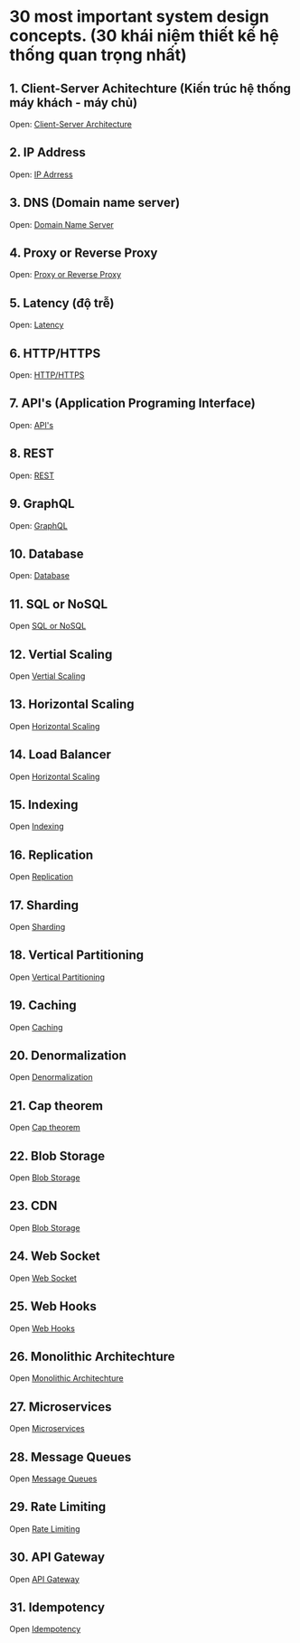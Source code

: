 # 30 most important system design concepts. (30 khái niệm thiết kế hệ thống quan trọng nhất)

## 1. Client-Server Achitechture (Kiến trúc hệ thống máy khách - máy chủ)

Open: [Client-Server Architecture](./1_client_server_architecture.md)

## 2. IP Address

Open: [IP Adrress](./2_ip_address.md)

## 3. DNS (Domain name server)

Open: [Domain Name Server](./3_dns.md)

## 4. Proxy or Reverse Proxy

Open: [Proxy or Reverse Proxy](./4_proxy.md)

## 5. Latency (độ trễ)

Open: [Latency](./5_latency.md)

## 6. HTTP/HTTPS

Open: [HTTP/HTTPS](./6_http_and_https.md)

## 7. API's (Application Programing Interface)

Open: [API's](./7_api.md)

## 8. REST

Open: [REST](./8_rest.md)

## 9. GraphQL

Open: [GraphQL](./9_graphql.md)

## 10. Database

Open: [Database](./10_database.md)

## 11. SQL or NoSQL

Open [SQL or NoSQL](./11_sql_or_nosql.md)

## 12. Vertial Scaling

Open [Vertial Scaling](./12_vertical_scaling.md)

## 13. Horizontal Scaling

Open [Horizontal Scaling](./13_horizontal_scaling.md)

## 14. Load Balancer

Open [Horizontal Scaling](./14_load_balancer.md)

## 15. Indexing

Open [Indexing](./15_indexing.md)

## 16. Replication

Open [Replication](./16_replication.md)

## 17. Sharding

Open [Sharding](./17_sharding.md)

## 18. Vertical Partitioning

Open [Vertical Partitioning](./18_vertical_partitioning.md)

## 19. Caching

Open [Caching](./19_caching.md)

## 20. Denormalization

Open [Denormalization](./20_denormalization.md)

## 21. Cap theorem

Open [Cap theorem](./21_cap_theorem.md)

## 22. Blob Storage

Open [Blob Storage](./22_blob_storage.md)

## 23. CDN

Open [Blob Storage](./23_cdn.md)

## 24. Web Socket

Open [ Web Socket](./24_web_socket.md)

## 25. Web Hooks

Open [Web Hooks](./25_web_hooks.md)

## 26. Monolithic Architechture

Open [Monolithic Architechture](./26_monolithic_architechture.md)

## 27. Microservices

Open [Microservices](./27_microservices.md)

## 28. Message Queues

Open [ Message Queues](./28_message_queues.md)

## 29. Rate Limiting

Open [Rate Limiting](./29_rate_limiting.md)

## 30. API Gateway

Open [API Gateway](./30_api_gateway.md)

## 31. Idempotency

Open [Idempotency](./31_idempotency.md)

<!-- Link tutorial -->
 <!-- https://www.youtube.com/watch?v=s9Qh9fWeOAk -->
